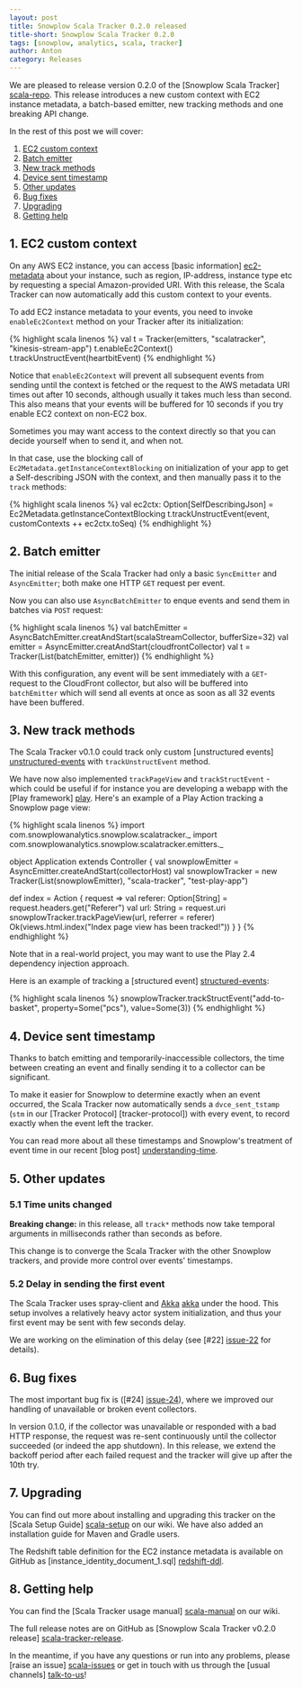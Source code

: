 ```yaml
---
layout: post
title: Snowplow Scala Tracker 0.2.0 released
title-short: Snowplow Scala Tracker 0.2.0
tags: [snowplow, analytics, scala, tracker]
author: Anton
category: Releases
---
```


We are pleased to release version 0.2.0 of the [Snowplow Scala Tracker] [scala-repo]. This release introduces a new custom context with EC2 instance metadata, a batch-based emitter, new tracking methods and one breaking API change.

In the rest of this post we will cover:

1. [EC2 custom context](/blog/2015/10/14/snowplow-scala-tracker-0.2.0-released/#ec2)
2. [Batch emitter](/blog/2015/10/14/snowplow-scala-tracker-0.2.0-released/#batch)
3. [New track methods](/blog/2015/10/14/snowplow-scala-tracker-0.2.0-released/#events)
4. [Device sent timestamp](/blog/2015/10/14/snowplow-scala-tracker-0.2.0-released/#timestamp)
5. [Other updates](/blog/2015/10/14/snowplow-scala-tracker-0.2.0-released/#other)
6. [Bug fixes](/blog/2015/10/14/snowplow-scala-tracker-0.2.0-released/#bugs)
7. [Upgrading](/blog/2015/10/14/snowplow-scala-tracker-0.2.0-released/#upgrading)
8. [Getting help](/blog/2015/10/14/snowplow-scala-tracker-0.2.0-released/#help)

<!--more-->

<h2 id="ec2">1. EC2 custom context</h2>

On any AWS EC2 instance, you can access [basic information] [ec2-metadata] about your instance, such as region, IP-address, instance type etc by requesting a special Amazon-provided URI. With this release, the Scala Tracker can now automatically add this custom context to your events.

To add EC2 instance metadata to your events, you need to invoke `enableEc2Context` method on your Tracker after its initialization:

{% highlight scala linenos %}
val t = Tracker(emitters, "scalatracker", "kinesis-stream-app")
t.enableEc2Context()
t.trackUnstructEvent(heartbitEvent)
{% endhighlight %}

Notice that `enableEc2Context` will prevent all subsequent events from sending until the context is fetched or the request to the AWS metadata URI times out after 10 seconds, although usually it takes much less than second. This also means that your events will be buffered for 10 seconds if you try enable EC2 context on non-EC2 box.

Sometimes you may want access to the context directly so that you can decide yourself when to send it, and when not.

In that case, use the blocking call of `Ec2Metadata.getInstanceContextBlocking` on initialization of your app to get a Self-describing JSON with the context, and then manually pass it to the `track` methods:

{% highlight scala linenos %}
val ec2ctx: Option[SelfDescribingJson] = Ec2Metadata.getInstanceContextBlocking
t.trackUnstructEvent(event, customContexts ++ ec2ctx.toSeq)
{% endhighlight %}

<h2 id="batch">2. Batch emitter</h2>

The initial release of the Scala Tracker had only a basic `SyncEmitter` and `AsyncEmitter`; both make one HTTP `GET` request per event.

Now you can also use `AsyncBatchEmitter` to enque events and send them in batches via `POST` request:

{% highlight scala linenos %}
val batchEmitter = AsyncBatchEmitter.creatAndStart(scalaStreamCollector, bufferSize=32)
val emitter = AsyncEmitter.creatAndStart(cloudfrontCollector)
val t = Tracker(List(batchEmitter, emitter))
{% endhighlight %}

With this configuration, any event will be sent immediately with a `GET`-request to the CloudFront collector,
but also will be buffered into `batchEmitter` which will send all events at once as soon as all 32 events have been buffered.

<h2 id="events">3. New track methods</h2>

The Scala Tracker v0.1.0 could track only custom [unstructured events] [unstructured-events] with `trackUnstructEvent` method.

We have now also implemented `trackPageView` and `trackStructEvent` - which could be useful if for instance you are developing a webapp with the [Play framework] [play]. Here's an example of a Play Action tracking a Snowplow page view:

{% highlight scala linenos %}
import com.snowplowanalytics.snowplow.scalatracker._
import com.snowplowanalytics.snowplow.scalatracker.emitters._

object Application extends Controller {
  val snowplowEmitter = AsyncEmitter.createAndStart(collectorHost)
  val snowplowTracker = new Tracker(List(snowplowEmitter), "scala-tracker", "test-play-app")

  def index = Action { request =>
    val referer: Option[String] = request.headers.get("Referer")
    val url: String = request.uri
    snowplowTracker.trackPageView(url, referrer = referer)
    Ok(views.html.index("Index page view has been tracked!"))
  }
}
{% endhighlight %}

Note that in a real-world project, you may want to use the Play 2.4 dependency injection approach.

Here is an example of tracking a [structured event] [structured-events]:

{% highlight scala linenos %}
snowplowTracker.trackStructEvent("add-to-basket", property=Some("pcs"), value=Some(3))
{% endhighlight %}

<h2 id="timestamp">4. Device sent timestamp</h2>

Thanks to batch emitting and temporarily-inaccessible collectors, the time between creating an event and finally sending it to a collector can be significant.

To make it easier for Snowplow to determine exactly when an event occurred, the Scala Tracker now automatically sends a `dvce_sent_tstamp` (`stm` in our [Tracker Protocol] [tracker-protocol]) with every event, to record exactly when the event left the tracker.

You can read more about all these timestamps and Snowplow's treatment of event time in our recent [blog post] [understanding-time].

<h2 id="other">5. Other updates</h2>

<h3>5.1 Time units changed</h3>

**Breaking change:** in this release, all `track*` methods now take temporal arguments in milliseconds rather than seconds as before.

This change is to converge the Scala Tracker with the other Snowplow trackers, and provide more control over events' timestamps.

<h3>5.2 Delay in sending the first event</h3>

The Scala Tracker uses spray-client and [Akka] [akka] under the hood. This setup involves a relatively heavy actor system initialization, and thus your first event may be sent with few seconds delay.

We are working on the elimination of this delay (see [#22] [issue-22] for details).

<h2 id="bugs">6. Bug fixes</h2>

The most important bug fix is ([#24] [issue-24]), where we improved our handling of unavailable or broken event collectors.

In version 0.1.0, if the collector was unavailable or responded with a bad HTTP response, the request was re-sent continuously until the collector succeeded (or indeed the app shutdown). In this release, we extend the backoff period after each failed request and the tracker will give up after the 10th try.

<h2 id="upgrading">7. Upgrading</h2>

You can find out more about installing and upgrading this tracker on the [Scala Setup Guide] [scala-setup] on our wiki. We have also added an installation guide for Maven and Gradle users.

The Redshift table definition for the EC2 instance metadata is available on GitHub as [instance_identity_document_1.sql] [redshift-ddl].

<h2 id="help">8. Getting help</h2>

You can find the [Scala Tracker usage manual] [scala-manual] on our wiki.

The full release notes are on GitHub as [Snowplow Scala Tracker v0.2.0 release] [scala-tracker-release].

In the meantime, if you have any questions or run into any problems, please [raise an issue] [scala-issues] or get in touch with us through the [usual channels] [talk-to-us]!

[scala-repo]: https://github.com/snowplow/snowplow-scala-tracker

[self-batch]: /blog/2015/10/xx/snowplow-scala-tracker-0.2.0-released/#batch
[unstructured-events]: https://github.com/snowplow/snowplow/wiki/snowplow-tracker-protocol#unstructevent
[structured-events]: https://github.com/snowplow/snowplow/wiki/snowplow-tracker-protocol#event
[understanding-time]: http://snowplowanalytics.com/blog/2015/09/15/improving-snowplows-understanding-of-time/

[ec2-metadata]: http://docs.aws.amazon.com/AWSEC2/latest/UserGuide/ec2-instance-metadata.html
[play]: https://playframework.com/
[akka]: http://akka.io/

[scala-setup]: https://github.com/snowplow/snowplow/wiki/Scala-Tracker-Setup
[scala-manual]: https://github.com/snowplow/snowplow/wiki/Scala-Tracker
[scala-tracker-release]: https://github.com/snowplow/snowplow-scala-tracker/releases/tag/0.2.0

[issue-22]: https://github.com/snowplow/snowplow-scala-tracker/issues/22
[issue-24]: https://github.com/snowplow/snowplow-scala-tracker/issues/24
[redshift-ddl]: https://raw.githubusercontent.com/snowplow/snowplow/master/4-storage/redshift-storage/sql/com.amazon.aws.ec2/instance_identity_document_1.sql

[talk-to-us]: https://github.com/snowplow/snowplow/wiki/Talk-to-us
[scala-issues]: https://github.com/snowplow/snowplow-scala-tracker/issues

